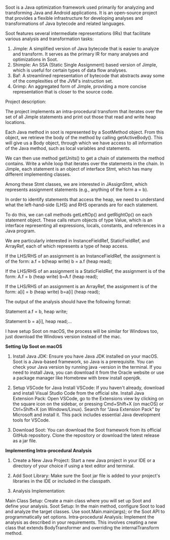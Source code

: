 Soot is a Java optimization framework used primarily for analyzing and transforming Java and Android applications. It is an open-source project that provides a flexible infrastructure for developing analyses and transformations of Java bytecode and related languages.

Soot features several intermediate representations (IRs) that facilitate various analysis and transformation tasks:

1. Jimple: A simplified version of Java bytecode that is easier to analyze and transform. It serves as the primary IR for many analyses and optimizations in Soot.
2. Shimple: An SSA (Static Single Assignment) based version of Jimple, which is useful for certain types of data flow analyses.
3. Baf: A streamlined representation of bytecode that abstracts away some of the complexities of the JVM's instruction set.
4. Grimp: An aggregated form of Jimple, providing a more concise representation that is closer to the source code.

Project description: 

The project implements an intra-procedural transform that iterates over the set of all Jimple statements and print out those that read and write heap locations.

Each Java method in soot is represented by a SootMethod object. From this object, we retrieve the body of the method by calling getActiveBody(). This will give us a Body object, through which we have access to all information of the Java method, such as local variables and statements. 

We can then use method getUnits() to get a chain of statements the method contains. Write a while loop that iterates over the statements in the chain. In Jimple, each statement is an object of interface Stmt, which has many different implementing classes. 

Among these Stmt classes, we are interested in JAssignStmt, which represents assignment statements (e.g., anything of the form a = b). 

In order to identify statements that access the heap, we need to understand what the left-hand-side (LHS) and RHS operands are for each statement. 

To do this, we can call methods getLeftOp() and getRightOp() on each statement object. These calls return objects of type Value, which is an interface representing all expressions, locals, constants, and references in a Java program. 

We are particularly interested in InstanceFieldRef, StaticFieldRef, and ArrayRef, each of which represents a type of heap access.

If the LHS/RHS of an assignment is an InstanceFieldRef, the assignment is of the form:
 a.f = b(heap write) 
 b = a.f (heap read);

If the LHS/RHS of an assignment is a StaticFieldRef, the assignment is of the form:
 A.f = b (heap write)
 b=A.f (heap read);

If the LHS/RHS of an assignment is an ArrayRef, the assignment is of the form: 
 a[i] = b (heap write)
 b=a[i] (heap read); 

The output of the analysis should have the following format:

Statement a.f = b, heap write;

Statement b = a[i], heap read;...

I have setup Soot on macOS, the process will be similar for Windows too, just download the Windows version instead of the mac.

**Setting Up Soot on macOS**

1. Install Java JDK: Ensure you have Java JDK installed on your macOS. Soot is a Java-based framework, so Java is a prerequisite. You can check your Java version by running java -version in the terminal. If you need to install Java, you can download it from the Oracle website or use a package manager like Homebrew with brew install openjdk.

2.  Setup VSCode for Java
Install VSCode: If you haven't already, download and install Visual Studio Code from the official site.
Install Java Extension Pack: Open VSCode, go to the Extensions view by clicking on the square icon on the sidebar, or pressing Cmd+Shift+X (on macOS) or Ctrl+Shift+X (on Windows/Linux). Search for “Java Extension Pack” by Microsoft and install it. This pack includes essential Java development tools for VSCode.

3. Download Soot: You can download the Soot framework from its official GitHub repository. Clone the repository or download the latest release as a jar file.

**Implementing Intra-procedural Analysis**
1. Create a New Java Project: Start a new Java project in your IDE or a directory of your choice if using a text editor and terminal.

2. Add Soot Library: Make sure the Soot jar file is added to your project's libraries in the IDE or included in the classpath.

3. Analysis Implementation:

Main Class Setup: Create a main class where you will set up Soot and define your analysis.
Soot Setup: In the main method, configure Soot to load and analyze the target classes. Use soot.Main.main(args); or the Soot API to programmatically set options.
Intra-procedural Analysis: Implement the analysis as described in your requirements. This involves creating a new class that extends BodyTransformer and overriding the internalTransform method.
